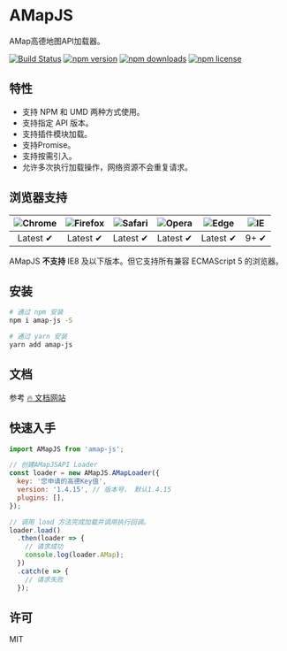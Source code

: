 # AMapJS

AMap高德地图API加载器。

[![Build Status](https://travis-ci.org/iDerekLi/amap-js.svg?branch=master)](https://travis-ci.org/iDerekLi/amap-js)
[![npm version](https://img.shields.io/npm/v/amap-js.svg?style=flat-square)](https://www.npmjs.com/package/amap-js)
[![npm downloads](https://img.shields.io/npm/dm/amap-js.svg?style=flat-square)](https://www.npmjs.com/package/amap-js)
[![npm license](https://img.shields.io/npm/l/amap-js.svg?style=flat-square)](https://github.com/iderekli/amap-js)


## 特性
- 支持 NPM 和 UMD 两种方式使用。
- 支持指定 API 版本。
- 支持插件模块加载。
- 支持Promise。
- 支持按需引入。
- 允许多次执行加载操作，网络资源不会重复请求。

## 浏览器支持

| ![Chrome](https://raw.github.com/alrra/browser-logos/master/src/chrome/chrome_48x48.png) | ![Firefox](https://raw.github.com/alrra/browser-logos/master/src/firefox/firefox_48x48.png) | ![Safari](https://raw.github.com/alrra/browser-logos/master/src/safari/safari_48x48.png) | ![Opera](https://raw.github.com/alrra/browser-logos/master/src/opera/opera_48x48.png) | ![Edge](https://raw.github.com/alrra/browser-logos/master/src/edge/edge_48x48.png) | ![IE](https://raw.github.com/alrra/browser-logos/master/src/archive/internet-explorer_9-11/internet-explorer_9-11_48x48.png) |
| :---: | :---: | :---: | :---: | :---: | :---: |
| Latest ✔ | Latest ✔ | Latest ✔ | Latest ✔ | Latest ✔ | 9+ ✔ |

AMapJS **不支持** IE8 及以下版本。但它支持所有兼容 ECMAScript 5 的浏览器。

## 安装

```bash
# 通过 npm 安装
npm i amap-js -S

# 通过 yarn 安装
yarn add amap-js
```

## 文档

参考 [🔥 文档网站](https://iderekli.github.io/amap-js)

## 快速入手

```javascript
import AMapJS from 'amap-js';

// 创建AMapJSAPI Loader
const loader = new AMapJS.AMapLoader({
  key: '您申请的高德Key值',
  version: '1.4.15', // 版本号， 默认1.4.15
  plugins: [],
});

// 调用 load 方法完成加载并调用执行回调。
loader.load()
  .then(loader => {
    // 请求成功
    console.log(loader.AMap);
  })
  .catch(e => {
    // 请求失败
  });
```

## 许可

MIT

